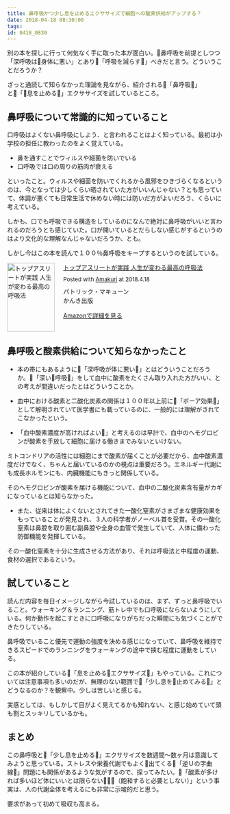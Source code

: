 ```yaml
---
title: 鼻呼吸かつ少し息を止めるエクササイズで細胞への酸素供給がアップする？
date: 2018-04-18 08:30:00
tags:
id: 0418_0830
---
```

別の本を探しに行って何気なく手に取った本が面白い。鼻呼吸を前提としつつ「深呼吸は身体に悪い」とあり「呼吸を減らす」べきだと言う。どういうことだろうか？<!--more-->

ざっと通読して知らなかった理論を見ながら、紹介される「鼻呼吸」と「息を止める」エクササイズを試しているところ。

## 鼻呼吸について常識的に知っていること

口呼吸はよくない鼻呼吸にしよう、と言われることはよく知っている。最初は小学校の担任に教わったのをよく覚えている。

- 鼻を通すことでウィルスや細菌を防いでいる
- 口呼吸では口の周りの筋肉が衰える

といったこと。ウィルスや細菌を防いでくれるから風邪をひきづらくなるというのは、今となっては少しくらい晒されていた方がいいんじゃない？とも思っていて、体調が悪くても日常生活で休めない時には防いだ方がよいだろう、くらいに考えている。

しかも、口でも呼吸できる構造をしているのになんで絶対に鼻呼吸がいいと言われるのだろうとも感じていた。口が開いているとだらしない感じがするというのはより文化的な理解なんじゃないだろうか、とも。

しかし今はこの本を読んで１００％鼻呼吸をキープするというのを試している。

<div class="amakuri-default" style="text-align: left; line-height: 1.5em; margin-bottom: 10px; overflow:hidden; _zoom:1;"><div class="amakuri-default-image" style="float: left; margin: 0 20px 0 0;"><a href="https://www.amazon.co.jp/exec/obidos/ASIN/4761272953/ujina-22" target="_blank"><img src="https://images-fe.ssl-images-amazon.com/images/I/51nvWKXD7tL._SL160_.jpg" width="111" height="160" alt="トップアスリートが実践 人生が変わる最高の呼吸法" style="border: none"></a></div><div class="amakuri-default-desc" style="overflow: hidden; _zoom:1;"><div class="amakuri-default-title" style="margin-bottom: 0.5em;"><a href="https://www.amazon.co.jp/exec/obidos/ASIN/4761272953/ujina-22" target="_blank">トップアスリートが実践 人生が変わる最高の呼吸法</a></div><div class="amakuri-default-posted" style="margin-bottom: 0.5em; font-size: small;">Posted with <a href="https://dadadadone.com/amakuri/" target="_blank">Amakuri</a> at 2018.4.18</div><div class="amakuri-default-author">パトリック・マキューン</div><div class="amakuri-default-label" style="margin-bottom: 0.5em;">かんき出版</div><div class="amakuri-default-link" style="margin-top: 1em;"><a href="https://www.amazon.co.jp/exec/obidos/ASIN/4761272953/ujina-22" target="_blank">Amazonで詳細を見る</a></div></div></div>

## 鼻呼吸と酸素供給について知らなかったこと

- 本の帯にもあるように「深呼吸が体に悪い」とはどういうことだろうか。「深い呼吸」をして血中に酸素をたくさん取り入れた方がいい、との考えが間違いだったとはどういうことか。

- 血中における酸素と二酸化炭素の関係は１００年以上前に「ボーア効果」として解明されていて医学書にも載っているのに、一般的には理解がされてこなかったという。

- 「血中酸素濃度が高ければよい」と考えるのは早計で、血中のヘモグロビンが酸素を手放して細胞に届ける働きまでみないといけない。

ミトコンドリアの活性には細胞にまで酸素が届くことが必要だから、血中酸素濃度だけでなく、ちゃんと届いているのかの視点は重要だろう。エネルギー代謝にも成長ホルモンにも、内臓機能にもきっと関係している。

そのヘモグロビンが酸素を届ける機能について、血中の二酸化炭素含有量がカギになっているとは知らなかった。

- また、従来は体によくないとされてきた一酸化窒素がさまざまな健康効果をもっていることが発見され、３人の科学者がノーベル賞を受賞。その一酸化窒素は鼻腔を取り囲む副鼻腔や全身の血管で発生していて、人体に備わった防御機能を発揮している。

その一酸化窒素を十分に生成させる方法があり、それは呼吸法と中程度の運動、食材の選択であるという。

## 試していること

読んだ内容を毎日イメージしながら今試しているのは、まず、ずっと鼻呼吸でいること。ウォーキング＆ランニング、筋トレ中でも口呼吸にならないようにしている。何か動作を起こすときに口呼吸になりがちだった瞬間にも気づくことができたりしている。

鼻呼吸でいること優先で運動の強度を決める感じになっていて、鼻呼吸を維持できるスピードでのランニングをウォーキングの途中で挟む程度に運動をしている。

この本が紹介している「息を止めるエクササイズ」もやっている。これについては注意事項も多いのだが、無理のない範囲で「少し息を止めてみる」とどうなるのか？を観察中。少しは苦しいと感じる。

実感としては、もしかして目がよく見えてるかも知れない、と感じ始めていて頭も割とスッキリしているかも。

## まとめ

この鼻呼吸と「少し息を止める」エクササイズを数週間〜数ヶ月は意識してみようと思っている。ストレスや栄養代謝でもよく出てくる「逆Ｕの字曲線」問題にも関係があるような気がするので、探ってみたい。「酸素が多ければ多いほど体にいいとは限らない（飽和すると必要としない）」という事実は、人の代謝全体を考えるにも非常に示唆的だと思う。

要求があって初めて吸収も高まる。